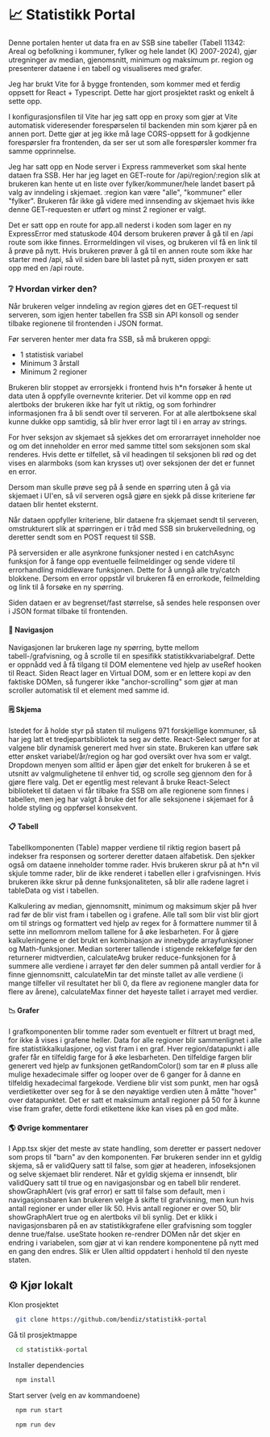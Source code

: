 # 📈 Statistikk Portal

Denne portalen henter ut data fra en av SSB sine tabeller (Tabell 11342: Areal og befolkning i kommuner, fylker og hele landet (K) 2007-2024), gjør utregninger av median, gjenomsnitt, minimum og maksimum pr. region og presenterer dataene i en tabell og visualiseres med grafer.

Jeg har brukt Vite for å bygge frontenden, som kommer med et ferdig oppsett for React + Typescript. Dette har gjort prosjektet raskt og enkelt å sette opp.

I konfigurasjonsfilen til Vite har jeg satt opp en proxy som gjør at Vite automatisk videresender forespørselen til backenden min som kjører på en annen port. Dette gjør at jeg ikke må lage CORS-oppsett for å godkjenne forespørsler fra frontenden, da ser ser ut som alle forespørsler kommer fra samme opprinnelse.

Jeg har satt opp en Node server i Express rammeverket som skal hente dataen fra SSB. Her har jeg laget en GET-route for /api/region/:region slik at brukeren kan hente ut en liste over fylker/kommuner/hele landet basert på valg av inndeling i skjemaet. :region kan være "alle", "kommuner" eller "fylker". Brukeren får ikke gå videre med innsending av skjemaet hvis ikke denne GET-requesten er utført og minst 2 regioner er valgt.

Det er satt opp en route for app.all nederst i koden som lager en ny ExpressError med statuskode 404 dersom brukeren prøver å gå til en /api route som ikke finnes. Errormeldingen vil vises, og brukeren vil få en link til å prøve på nytt. Hvis brukeren prøver å gå til en annen route som ikke har starter med /api, så vil siden bare bli lastet på nytt, siden proxyen er satt opp med en /api route. 

### ❔ Hvordan virker den?

Når brukeren velger inndeling av region gjøres det en GET-request til serveren, som igjen henter tabellen fra SSB sin API konsoll og sender tilbake regionene til frontenden i JSON format.

Før serveren henter mer data fra SSB, så må brukeren oppgi:

- 1 statistisk variabel
- Minimum 3 årstall
- Minimum 2 regioner

Brukeren blir stoppet av errorsjekk i frontend hvis h\*n forsøker å hente ut data uten å oppfylle overnevnte kriterier. Det vil komme opp en rød alertboks der brukeren ikke har fylt ut riktig, og som forhindrer informasjonen fra å bli sendt over til serveren.
For at alle alertboksene skal kunne dukke opp samtidig, så blir hver error lagt til i en array av strings. 

For hver seksjon av skjemaet så sjekkes det om errorarrayet inneholder noe og om det inneholder en error med samme tittel som seksjonen som skal renderes. Hvis dette er tilfellet, så vil headingen til seksjonen bli rød og det vises en alarmboks (som kan krysses ut) over seksjonen der det er funnet en error.

Dersom man skulle prøve seg på å sende en spørring uten å gå via skjemaet i UI'en, så vil serveren også gjøre en sjekk på disse kriteriene før dataen blir hentet eksternt.

Når dataen oppfyller kriteriene, blir dataene fra skjemaet sendt til serveren, omstrukturert slik at spørringen er i tråd med SSB sin brukerveiledning, og deretter sendt som en POST request til SSB.

På serversiden er alle asynkrone funksjoner nested i en catchAsync funksjon for å fange opp eventuelle feilmeldinger og sende videre til errorhandling middleware funksjonen. Dette for å unngå alle try/catch blokkene. Dersom en error oppstår vil brukeren få en errorkode, feilmelding og link til å forsøke en ny spørring.

Siden dataen er av begrenset/fast størrelse, så sendes hele responsen over i JSON format tilbake til frontenden.

#### 🛞 Navigasjon

Navigasjonen lar brukeren lage ny spørring, bytte mellom tabell-/grafvisning, og å scrolle til en spesifikk statistikkvariabelgraf. Dette er oppnådd ved å få tilgang til DOM elementene ved hjelp av useRef hooken til React. Siden React lager en Virtual DOM, som er en lettere kopi av den faktiske DOMen, så fungerer ikke "anchor-scrolling" som gjør at man scroller automatisk til et element med samme id. 

#### 🗒️ Skjema

Istedet for å holde styr på staten til muligens 971 forskjellige kommuner, så har jeg latt et tredjepartsbibliotek ta seg av dette. React-Select sørger for at valgene blir dynamisk generert med hver sin state. Brukeren kan utføre søk etter ønsket variabel/år/region og har god oversikt over hva som er valgt. Dropdown menyen som alltid er åpen gjør det enkelt for brukeren å se et utsnitt av valgmulighetene til enhver tid, og scrolle seg gjennom den for å gjøre flere valg. Det er egentlig mest relevant å bruke React-Select biblioteket til dataen vi får tilbake fra SSB om alle regionene som finnes i tabellen, men jeg har valgt å bruke det for alle seksjonene i skjemaet for å holde styling og oppførsel konsekvent. 

#### 📋 Tabell

Tabellkomponenten (Table) mapper verdiene til riktig region basert på indekser fra responsen og sorterer deretter dataen alfabetisk. Den sjekker også om dataene inneholder tomme rader. Hvis brukeren skrur på at h\*n vil skjule tomme rader, blir de ikke renderet i tabellen eller i grafvisningen. Hvis brukeren ikke skrur på denne funksjonaliteten, så blir alle radene lagret i tableData og vist i tabellen.

Kalkulering av median, gjennomsnitt, minimum og maksimum skjer på hver rad før de blir vist fram i tabellen og i grafene. Alle tall som blir vist blir gjort om til strings og formattert ved hjelp av regex for å formattere nummer til å sette inn mellomrom mellom tallene for å øke lesbarheten. For å gjøre kalkuleringene er det brukt en kombinasjon av innebygde arrayfunksjoner og Math-funksjoner. Median sorterer tallende i stigende rekkefølge før den returnerer midtverdien, calculateAvg bruker reduce-funksjonen for å summere alle verdiene i arrayet før den deler summen på antall verdier for å finne gjennomsnitt, calculateMin tar det minste tallet av alle verdiene (i mange tilfeller vil resultatet her bli 0, da flere av regionene mangler data for flere av årene), calculateMax finner det høyeste tallet i arrayet med verdier. 

#### 📉 Grafer

I grafkomponenten blir tomme rader som eventuelt er filtrert ut bragt med, for ikke å vises i grafene heller. Data for alle regioner blir sammenlignet i alle fire statistikkalkulasjoner, og vist fram i en graf. Hver region/datapunkt i alle grafer får en tilfeldig farge for å øke lesbarheten. Den tilfeldige fargen blir generert ved hjelp av funksjonen getRandomColor() som tar en # pluss alle mulige hexadecimale siffer og looper over de 6 ganger for å danne en tilfeldig hexadecimal fargekode. Verdiene blir vist som punkt, men har også verdietiketter over seg for å se den nøyaktige verdien uten å måtte "hover" over datapunktet. Det er satt et maksimum antall regioner på 50 for å kunne vise fram grafer, dette fordi etikettene ikke kan vises på en god måte.

#### 🌎 Øvrige kommentarer
I App.tsx skjer det meste av state handling, som deretter er passert nedover som props til "barn" av den komponenten. Før brukeren sender inn et gyldig skjema, så er validQuery satt til false, som gjør at headeren, infoseksjonen og selve skjemaet blir renderet. Når et gyldig skjema er innsendt, blir validQuery satt til true og en navigasjonsbar og en tabell blir renderet.
showGraphAlert (vis graf error) er satt til false som default, men i navigasjonsbaren kan brukeren velge å skifte til grafvisning, men kun hvis antall regioner er under eller lik 50. Hvis antall regioner er over 50, blir showGraphAlert true og en alertboks vil bli synlig. Det er klikk i navigasjonsbaren på en av statistikkgrafene eller grafvisning som toggler denne true/false.
useState hooken re-rendrer DOMen når det skjer en endring i variabelen, som gjør at vi kan rendere komponentene på nytt med en gang den endres. Slik er UIen alltid oppdatert i henhold til den nyeste staten.

## ⚙️ Kjør lokalt

Klon prosjektet

```bash
  git clone https://github.com/bendiz/statistikk-portal
```

Gå til prosjektmappe

```bash
  cd statistikk-portal
```

Installer dependencies

```bash
  npm install
```

Start server (velg en av kommandoene)

```bash
  npm run start
```

```bash
  npm run dev
```
